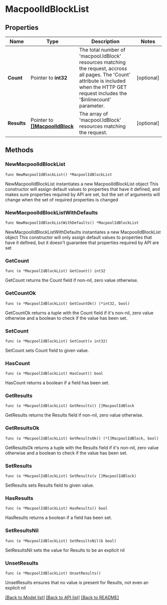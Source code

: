 # MacpoolIdBlockList

## Properties

Name | Type | Description | Notes
------------ | ------------- | ------------- | -------------
**Count** | Pointer to **int32** | The total number of &#39;macpool.IdBlock&#39; resources matching the request, accross all pages. The &#39;Count&#39; attribute is included when the HTTP GET request includes the &#39;$inlinecount&#39; parameter. | [optional] 
**Results** | Pointer to [**[]MacpoolIdBlock**](macpool.IdBlock.md) | The array of &#39;macpool.IdBlock&#39; resources matching the request. | [optional] 

## Methods

### NewMacpoolIdBlockList

`func NewMacpoolIdBlockList() *MacpoolIdBlockList`

NewMacpoolIdBlockList instantiates a new MacpoolIdBlockList object
This constructor will assign default values to properties that have it defined,
and makes sure properties required by API are set, but the set of arguments
will change when the set of required properties is changed

### NewMacpoolIdBlockListWithDefaults

`func NewMacpoolIdBlockListWithDefaults() *MacpoolIdBlockList`

NewMacpoolIdBlockListWithDefaults instantiates a new MacpoolIdBlockList object
This constructor will only assign default values to properties that have it defined,
but it doesn't guarantee that properties required by API are set

### GetCount

`func (o *MacpoolIdBlockList) GetCount() int32`

GetCount returns the Count field if non-nil, zero value otherwise.

### GetCountOk

`func (o *MacpoolIdBlockList) GetCountOk() (*int32, bool)`

GetCountOk returns a tuple with the Count field if it's non-nil, zero value otherwise
and a boolean to check if the value has been set.

### SetCount

`func (o *MacpoolIdBlockList) SetCount(v int32)`

SetCount sets Count field to given value.

### HasCount

`func (o *MacpoolIdBlockList) HasCount() bool`

HasCount returns a boolean if a field has been set.

### GetResults

`func (o *MacpoolIdBlockList) GetResults() []MacpoolIdBlock`

GetResults returns the Results field if non-nil, zero value otherwise.

### GetResultsOk

`func (o *MacpoolIdBlockList) GetResultsOk() (*[]MacpoolIdBlock, bool)`

GetResultsOk returns a tuple with the Results field if it's non-nil, zero value otherwise
and a boolean to check if the value has been set.

### SetResults

`func (o *MacpoolIdBlockList) SetResults(v []MacpoolIdBlock)`

SetResults sets Results field to given value.

### HasResults

`func (o *MacpoolIdBlockList) HasResults() bool`

HasResults returns a boolean if a field has been set.

### SetResultsNil

`func (o *MacpoolIdBlockList) SetResultsNil(b bool)`

 SetResultsNil sets the value for Results to be an explicit nil

### UnsetResults
`func (o *MacpoolIdBlockList) UnsetResults()`

UnsetResults ensures that no value is present for Results, not even an explicit nil

[[Back to Model list]](../README.md#documentation-for-models) [[Back to API list]](../README.md#documentation-for-api-endpoints) [[Back to README]](../README.md)


